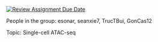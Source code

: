 [![Review Assignment Due Date](https://classroom.github.com/assets/deadline-readme-button-22041afd0340ce965d47ae6ef1cefeee28c7c493a6346c4f15d667ab976d596c.svg)](https://classroom.github.com/a/aKWLU3-A)

People in the group: esonar, seanxie7, TrucTBui, GonCas12

Topic: Single-cell ATAC-seq
